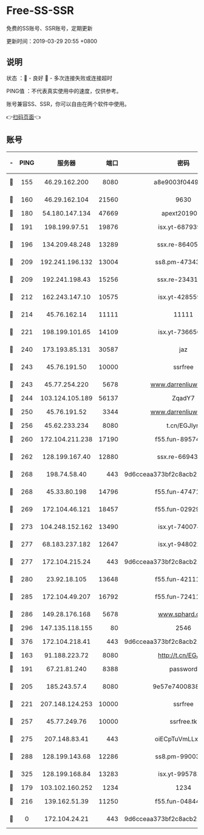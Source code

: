 # Free-SS-SSR

免费的SS账号、SSR账号，定期更新

更新时间：2019-03-29 20:55 +0800

## 说明

状态     ：🙂 - 良好 🙁 - 多次连接失败或连接超时

PING值   ：不代表真实使用中的速度，仅供参考。

账号兼容SS、SSR，你可以自由在两个软件中使用。

👉[扫码页面](https://liesauer.github.io/Free-SS-SSR/)👈

## 账号

|-|PING|服务器|端口|密码|加密方式|区域|
|:----:|:----:|:-----:|-----:|:----:|:----:|:----:|
|🙂|155|46.29.162.200|8080|a8e9003f0449cea5|chacha20-ietf|RU|
|🙂|160|46.29.162.104|21560|9630|aes-128-ctr|RU|
|🙂|180|54.180.147.134|47669|apext2019001|chacha20|KR|
|🙂|191|198.199.97.51|19876|isx.yt-68793930|aes-256-cfb|US|
|🙂|196|134.209.48.248|13289|ssx.re-86405821|aes-256-cfb|US|
|🙂|209|192.241.196.132|13004|ss8.pm-47343847|aes-256-cfb|US|
|🙂|209|192.241.198.43|15256|ssx.re-23431176|aes-256-cfb|US|
|🙂|212|162.243.147.10|10575|isx.yt-42855905|aes-256-cfb|US|
|🙂|214|45.76.162.14|11111|11111|aes-256-cfb|SG|
|🙂|221|198.199.101.65|14109|isx.yt-73665649|aes-256-cfb|US|
|🙂|240|173.193.85.131|30587|jaz|aes-256-cfb|US|
|🙂|243|45.76.191.50|10000|ssrfree|aes-256-cfb|SG|
|🙂|243|45.77.254.220|5678|www.darrenliuwei.com|aes-256-cfb|SG|
|🙂|244|103.124.105.189|56137|ZqadY7|chacha20|US|
|🙂|250|45.76.191.52|3344|www.darrenliuwei.com|aes-256-cfb|JP|
|🙂|256|45.62.233.234|8080|t.cn/EGJIyrl|rc4-md5|CA|
|🙂|260|172.104.211.238|17190|f55.fun-89574264|aes-256-cfb|US|
|🙂|262|128.199.167.40|12880|ssx.re-66943146|aes-256-cfb|SG|
|🙂|268|198.74.58.40|443|9d6cceaa373bf2c8acb22e60b6a58be6|aes-256-cfb|US|
|🙂|268|45.33.80.198|14796|f55.fun-47471001|aes-256-cfb|US|
|🙂|269|172.104.46.121|18457|f55.fun-02929238|aes-256-cfb|SG|
|🙂|273|104.248.152.162|13490|isx.yt-74007424|aes-256-cfb|SG|
|🙂|277|68.183.237.182|12647|isx.yt-94802200|aes-256-cfb|SG|
|🙂|277|172.104.215.24|443|9d6cceaa373bf2c8acb22e60b6a58be6|aes-256-cfb|US|
|🙂|280|23.92.18.105|13648|f55.fun-42111898|aes-256-cfb|US|
|🙂|285|172.104.49.207|16792|f55.fun-72411432|aes-256-cfb|SG|
|🙂|286|149.28.176.168|5678|www.sphard.com|aes-256-cfb|AU|
|🙂|296|147.135.118.155|80|2546|chacha20|US|
|🙂|376|172.104.218.41|443|9d6cceaa373bf2c8acb22e60b6a58be6|aes-256-cfb|US|
|🙂|163|91.188.223.72|8080|http://t.cn/EGJIyrl|rc4-md5|RU|
|🙂|191|67.21.81.240|8388|password|aes-256-cfb|US|
|🙂|205|185.243.57.4|8080|9e57e7400838a01e|chacha20-ietf|US|
|🙂|221|207.148.124.253|10000|ssrfree|aes-256-cfb|SG|
|🙂|257|45.77.249.76|10000|ssrfree.tk|aes-256-cfb|SG|
|🙂|275|207.148.83.41|443|oiECpTuVmLLxk4Ts|aes-256-cfb|AU|
|🙂|288|128.199.143.68|12286|ss8.pm-99003865|aes-256-cfb|SG|
|🙂|325|128.199.168.84|13283|isx.yt-99578236|aes-256-cfb|SG|
|🙁|179|103.102.160.252|1234|1234|rc4-md5|JP|
|🙁|216|139.162.51.39|11250|f55.fun-04844585|aes-256-cfb|SG|
|🙁|0|172.104.24.21|443|9d6cceaa373bf2c8acb22e60b6a58be6|aes-256-cfb|US|
